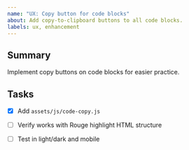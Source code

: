 ```yaml
---
name: "UX: Copy button for code blocks"
about: Add copy-to-clipboard buttons to all code blocks.
labels: ux, enhancement
---
```


## Summary
Implement copy buttons on code blocks for easier practice.

## Tasks
- [x] Add `assets/js/code-copy.js`
- [ ] Verify works with Rouge highlight HTML structure
- [ ] Test in light/dark and mobile

